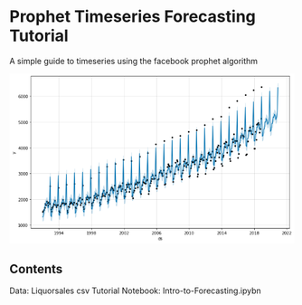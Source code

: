 # Prophet Timeseries Forecasting Tutorial
A simple guide to timeseries using the facebook prophet algorithm

![readme_image](readme_image.png)

## Contents

Data: Liquorsales csv
Tutorial Notebook: Intro-to-Forecasting.ipybn

